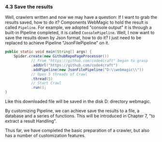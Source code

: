 ### 4.3 Save the results

Well, crawlers written and now we may have a question: If I want to grab the results saved, how to do it? Components WebMagic to hold the result is called `Pipeline`. For example, we adopted "console output" it is through a built-in Pipeline completed, it is called `ConsolePipeline`. Well, I now want to save the results down by Json format, how to do it? I just need to be replaced to achieve Pipeline "JsonFilePipeline" on it.

```java
public static void main(String[] args) {
    Spider.create(new GithubRepoPageProcessor())
            // From "https://github.com/code4craft" began to grasp
            .addUrl("https://github.com/code4craft")
            .addPipeline(new JsonFilePipeline("D:\\webmagic\\"))
            // Open 5 threads of Crawl
            .thread(5)
            // Start Crawl
            .run();
}
```

Like this downloaded file will be saved in the disk D: directory webmagic.

By customizing Pipeline, we can achieve save the results to a file, a database and a series of functions. This will be introduced in Chapter 7, "to extract a result Handling".

Thus far, we have completed the basic preparation of a crawler, but also has a number of customization features.
